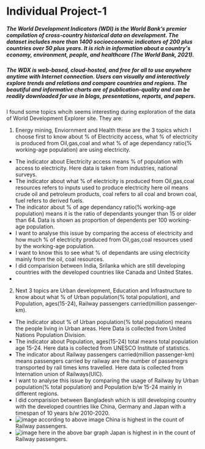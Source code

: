 # Individual Project-1

##### The World Development Indicators (WDI) is the World Bank’s premier compilation of cross-country historical data on development. The dataset includes more than 1400 socioeconomic indicators of 200 plus countries over 50 plus years. It is rich in information about a country's economy, environment, people, and healthcare (The World Bank, 2021).

##### The WDX is web-based, cloud-hosted, and free for all to use anywhere anytime with Internet connection. Users can visually and interactively explore trends and relations and compare countries and regions. The beautiful and informative charts are of publication-quality and can be readily downloaded for use in blogs, presentations, reports, and papers.

I found some topics whcih seems interesting during exploration of the data of World Development Explorer site. They are:

1. Energy mining, Enviornment and Health these are the 3 topics which I choose first to know about % of Electricity access, what % of electricity is produced from Oil,gas,coal and what % of age dependancy ratio(% working-age population) are using electricity. 
- The indicator about Electricity access means % of population with access to electricity. Here data is taken from industries, national surveys.
- The indicator about what % of electricity is produced from Oil,gas,coal resources refers to inputs used to produce electricity here oil means crude oil and petroleum products, coal refers to all coal and brown coal, fuel refers to derived fuels.
- The indicator about % of age dependancy ratio(% working-age population) means it is the ratio of dependants younger than 15 or older than 64. Data is shown as proportion of dependents per 100 working-age population.
- I want to analyse this issue by comparing the access of electricity and how much % of electricity produced from Oil,gas,coal resources used by the working-age population.
- I want to know this to see what % of dependants are using electricity mainly from the oil, coal resources.
- I did comparision between India, Srilanka which are still developing countries with the developed countries like Canada and United States.
- 


2. Next 3 topics are Urban development, Education and Infrastructure to know about what % of Urban population(% total population), and Population, ages(15-24), Railway passengers carried(million passenger-km). 
- The indicator about % of Urban population(% total population) means the people living in Urban areas. Here Data is collected from United Nations Population Division.
- The indicator about Population, ages(15-24) total means total population age 15-24. Here data is collected from UNESCO Institute of statistics.
- The indicator about Railway passengers carried(million passenger-km) means passengers carried by railway are the number of passenegrs transported by rail times kms travelled. Here data is collected from Internation union of Railways(UIC).
- I want to analyse this issue by comparing the usage of Railway by Urban population(% total population) and Population b/w 15-24 mainly in different regions.
- I did comparision between Bangladesh which is still developing country with the developed countries like China, Germany and Japan with a timespan of 10 years b/w 2010-2020.
- ![image](https://user-images.githubusercontent.com/71124557/112786620-a9fbb580-9024-11eb-936b-51c0e68c25c6.png)
according to above image China is highest in the count of Railway passengers.
- ![image](https://user-images.githubusercontent.com/71124557/112786738-eaf3ca00-9024-11eb-9a20-fa87467d67ee.png)
here in the above bar graph Japan is highest in in the count of Railway passengers.

